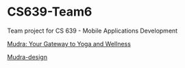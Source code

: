 <h1>CS639-Team6</h1>
Team project for CS 639 - Mobile Applications Development

[Mudra: Your Gateway to Yoga and Wellness](https://docs.google.com/document/d/1MGdZreJW8Z8ZGX5v9Pb5lEFvGX1_zOVO5UVHwextw_M/edit?tab=t.0)

[Mudra-design]([https://docs.google.com/document/d/1MGdZreJW8Z8ZGX5v9Pb5lEFvGX1_zOVO5UVHwextw_M/edit?tab=t.0](https://www.figma.com/design/Zl5g6jmJXp1S2vNk8Ygjqw/MAD?node-id=0-1&t=gJN5SQlgXnEb1ZgA-1))
